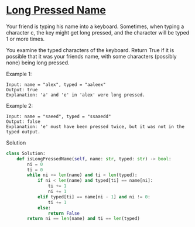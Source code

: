 # [Long Pressed Name](https://leetcode.com/problems/long-pressed-name/description/)

Your friend is typing his name into a keyboard. Sometimes, when typing a character c, the key might get long pressed, and the character will be typed 1 or more times.

You examine the typed characters of the keyboard. Return True if it is possible that it was your friends name, with some characters (possibly none) being long pressed.

Example 1:
```
Input: name = "alex", typed = "aaleex"
Output: true
Explanation: 'a' and 'e' in 'alex' were long pressed.
```
Example 2:
```
Input: name = "saeed", typed = "ssaaedd"
Output: false
Explanation: 'e' must have been pressed twice, but it was not in the typed output.
```
Solution
```python
class Solution:
    def isLongPressedName(self, name: str, typed: str) -> bool:
        ni = 0
        ti = 0
        while ni <= len(name) and ti < len(typed):
            if ni < len(name) and typed[ti] == name[ni]:
                ti += 1
                ni += 1
            elif typed[ti] == name[ni - 1] and ni != 0:
                ti += 1
            else:
                return False
        return ni == len(name) and ti == len(typed)
```